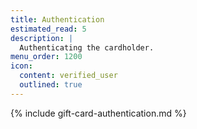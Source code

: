 ```yaml
---
title: Authentication
estimated_read: 5
description: |
  Authenticating the cardholder.
menu_order: 1200
icon:
  content: verified_user
  outlined: true
---
```


{% include gift-card-authentication.md %}
